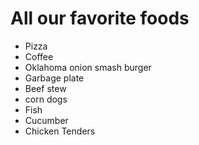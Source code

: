 # All our favorite foods

- Pizza
- Coffee
- Oklahoma onion smash burger
- Garbage plate
- Beef stew
- corn dogs
- Fish
- Cucumber
- Chicken Tenders